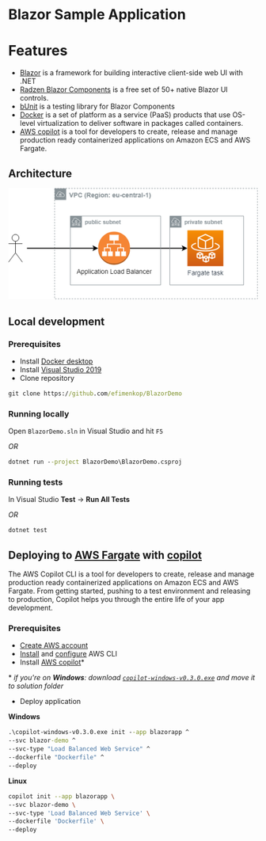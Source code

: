 # Blazor Sample Application

# Features

* [Blazor](https://docs.microsoft.com/en-us/aspnet/core/blazor/?view=aspnetcore-3.1) is a framework for building interactive client-side web UI with .NET
* [Radzen Blazor Components](https://blazor.radzen.com/) is a free set of 50+ native Blazor UI controls.
* [bUnit](https://github.com/egil/bUnit) is a testing library for Blazor Components
* [Docker](https://www.docker.com/) is a set of platform as a service (PaaS) products that use OS-level virtualization to deliver software in packages called containers.
* [AWS copilot](https://github.com/aws/copilot-cli/wiki) is a tool for developers to create, release and manage production ready containerized applications on Amazon ECS and AWS Fargate.

## Architecture

![architecture diagram](docs/architecture.png)

## Local development

### Prerequisites
* Install [Docker desktop](https://www.docker.com/products/docker-desktop)
* Install [Visual Studio 2019](https://visualstudio.microsoft.com/downloads/)
* Clone repository
```cmd
git clone https://github.com/efimenkop/BlazorDemo
```
### Running locally
Open `BlazorDemo.sln` in Visual Studio and hit `F5`

*OR*
```cmd
dotnet run --project BlazorDemo\BlazorDemo.csproj
```

### Running tests
In Visual Studio **Test** -> **Run All Tests**

*OR*
```cmd
dotnet test
```

## Deploying to [AWS Fargate](https://aws.amazon.com/fargate/) with [copilot](https://aws.amazon.com/blogs/containers/introducing-aws-copilot/)

The AWS Copilot CLI is a tool for developers to create, release and manage production ready containerized applications on Amazon ECS and AWS Fargate. From getting started, pushing to a test environment and releasing to production, Copilot helps you through the entire life of your app development.

### Prerequisites
* [Create AWS account](https://aws.amazon.com/resources/create-account/)
* [Install](https://aws.amazon.com/cli/) and [configure](https://docs.aws.amazon.com/cli/latest/userguide/cli-chap-configure.html)  AWS CLI
* Install [AWS copilot](https://github.com/aws/copilot-cli/wiki#installing)\*

\* *if you're on **Windows**: download [`copilot-windows-v0.3.0.exe`](https://github.com/aws/copilot-cli/releases/download/v0.3.0/copilot-windows-v0.3.0.exe) and move it to solution folder*

* Deploy application 

**Windows**

```cmd
.\copilot-windows-v0.3.0.exe init --app blazorapp ^
--svc blazor-demo ^
--svc-type "Load Balanced Web Service" ^
--dockerfile "Dockerfile" ^
--deploy
```

**Linux**

```sh
copilot init --app blazorapp \
--svc blazor-demo \
--svc-type 'Load Balanced Web Service' \
--dockerfile 'Dockerfile' \
--deploy
```